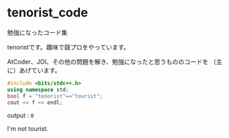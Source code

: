 # tenorist_code
勉強になったコード集


tenoristです。趣味で競プロをやっています。

AtCoder、JOI、その他の問題を解き、勉強になったと思うもののコードを
（主に）あげています。

```cpp
#include <bits/stdc++.h>
using namespace std;
bool f = "tenorist"=="tourist";
cout << f << endl;
```
output : `0`

I'm not tourist.
